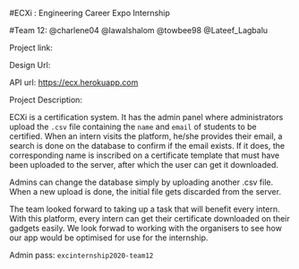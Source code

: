#ECXi : Engineering Career Expo Internship

#Team 12: @charlene04 @lawalshalom @towbee98 @Lateef_Lagbalu


Project link:

Design Url:

API url: https://ecx.herokuapp.com

Project Description:

ECXi is a certification system. It has the admin panel where administrators upload the `.csv` file containing the `name` and `email` of students to be certified. When an intern visits the platform, he/she provides their email, a search is done on the database to confirm if the email exists. If it does, the corresponding name is inscribed on a certificate template that must have been uploaded to the server, after which the user can get it downloaded.

Admins can change the database simply by uploading another .csv file. When a new upload is done, the initial file gets discarded from the server.

The team looked forward to taking up a task that will benefit every intern. With this platform, every intern can get their certificate downloaded on their gadgets easily. We look forwad to working with the organisers to see how our app would be optimised for use for the internship.


Admin pass: `excinternship2020-team12`